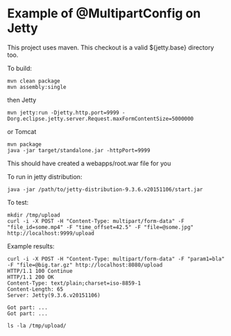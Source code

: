 Example of @MultipartConfig on Jetty
====================================

This project uses maven.
This checkout is a valid ${jetty.base} directory too.

To build:

```
mvn clean package
mvn assembly:single
```

then Jetty

```
mvn jetty:run -Djetty.http.port=9999 -Dorg.eclipse.jetty.server.Request.maxFormContentSize=5000000
```

or Tomcat

```
mvn package
java -jar target/standalone.jar -httpPort=9999
```

This should have created a webapps/root.war file for you

To run in jetty distribution:

```
java -jar /path/to/jetty-distribution-9.3.6.v20151106/start.jar
```

To test:

```
mkdir /tmp/upload
curl -i -X POST -H "Content-Type: multipart/form-data" -F "file_id=some.mp4" -F "time_offset=42.5" -F "file=@some.jpg" http://localhost:9999/upload
```

Example results:

```
curl -i -X POST -H "Content-Type: multipart/form-data" -F "param1=bla" -F "file=@big.tar.gz" http://localhost:8080/upload
HTTP/1.1 100 Continue
HTTP/1.1 200 OK
Content-Type: text/plain;charset=iso-8859-1
Content-Length: 65
Server: Jetty(9.3.6.v20151106)

Got part: ...
Got part: ...
```

```
ls -la /tmp/upload/
```
